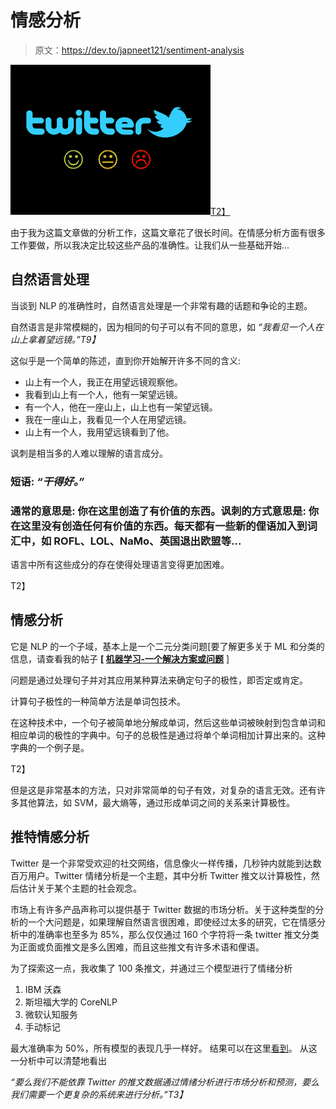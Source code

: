 # 情感分析

> 原文：<https://dev.to/japneet121/sentiment-analysis>

[![](img/e164bef35eb67e7f8e1f0b3fde34df52.png)T2】](https://3.bp.blogspot.com/-4p-ndHTS-gg/WWJ4aq9VRlI/AAAAAAAABmg/Y5fnLzIReqkw6N78qTKyoFBH9b0jpsvHACLcBGAs/s1600/sentiment.jpg)

由于我为这篇文章做的分析工作，这篇文章花了很长时间。在情感分析方面有很多工作要做，所以我决定比较这些产品的准确性。让我们从一些基础开始...

## 自然语言处理

当谈到 NLP 的准确性时，自然语言处理是一个非常有趣的话题和争论的主题。

自然语言是非常模糊的，因为相同的句子可以有不同的意思，如
*“我看见一个人在山上拿着望远镜。”T9】*

这似乎是一个简单的陈述，直到你开始解开许多不同的含义:

*   山上有一个人，我正在用望远镜观察他。
*   我看到山上有一个人，他有一架望远镜。
*   有一个人，他在一座山上，山上也有一架望远镜。
*   我在一座山上，我看见一个人在用望远镜。
*   山上有一个人，我用望远镜看到了他。

讽刺是相当多的人难以理解的语言成分。

### 短语: *“干得好。”*

### 通常的意思是: 你在这里创造了有价值的东西。讽刺的方式意思是: 你在这里没有创造任何有价值的东西。每天都有一些新的俚语加入到词汇中，如 ROFL、LOL、NaMo、英国退出欧盟等...

语言中所有这些成分的存在使得处理语言变得更加困难。

 T2】

## 情感分析

它是 NLP 的一个子域，基本上是一个二元分类问题[要了解更多关于 ML 和分类的信息，请查看我的帖子 **[ [机器学习-一个解决方案或问题](http://techscouter.blogspot.in/2017/06/machine-learning-solution-or-problem.html)** ]

问题是通过处理句子并对其应用某种算法来确定句子的极性，即否定或肯定。

计算句子极性的一种简单方法是单词包技术。

在这种技术中，一个句子被简单地分解成单词，然后这些单词被映射到包含单词和相应单词的极性的字典中。句子的总极性是通过将单个单词相加计算出来的。这种字典的一个例子是。

 T2】

但是这是非常基本的方法，只对非常简单的句子有效，对复杂的语言无效。还有许多其他算法，如 SVM，最大熵等，通过形成单词之间的关系来计算极性。

## 推特情感分析

Twitter 是一个非常受欢迎的社交网络，信息像火一样传播，几秒钟内就能到达数百万用户。Twitter 情绪分析是一个主题，其中分析 Twitter 推文以计算极性，然后估计关于某个主题的社会观念。

市场上有许多产品声称可以提供基于 Twitter 数据的市场分析。关于这种类型的分析的一个大问题是，如果理解自然语言很困难，即使经过太多的研究，它在情感分析中的准确率也至多为 85%，那么仅仅通过 160 个字符将一条 twitter 推文分类为正面或负面推文是多么困难，而且这些推文有许多术语和俚语。

为了探索这一点，我收集了 100 条推文，并通过三个模型进行了情绪分析

1.  IBM 沃森
2.  斯坦福大学的 CoreNLP
3.  微软认知服务
4.  手动标记

最大准确率为 50%，所有模型的表现几乎一样好。
结果可以在这里[看到](https://docs.google.com/spreadsheets/d/1c-QD_t3vpPWG-BNTr2xBXZUfZDaHi873MKbaQASnusQ/edit?usp=sharing)。
从这一分析中可以清楚地看出

*“要么我们不能依靠 Twitter 的推文数据通过情绪分析进行市场分析和预测，要么我们需要一个更复杂的系统来进行分析。”T3】*